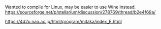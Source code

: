 Wanted to compile for Linux, may be easier to use Wine instead.
https://sourceforge.net/p/stellarium/discussion/278769/thread/b2e4f69a/

https://4d2u.nao.ac.jp/html/program/mitaka/index_E.html
